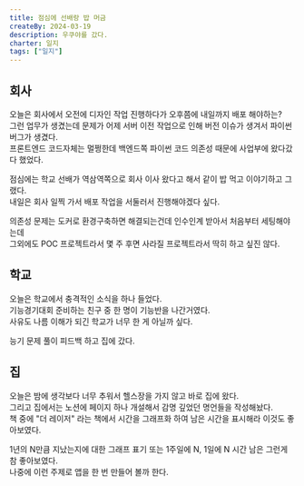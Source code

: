 ```yaml
---
title: 점심에 선배랑 밥 머금
createBy: 2024-03-19
description: 우쿠야를 갔다.
charter: 일지
tags: ["일지"]
---
```


## 회사

오늘은 회사에서 오전에 디자인 작업 진행하다가 오후쯤에 내일까지 배포 해야하는?  
그런 업무가 생겼는데 문제가 어제 서버 이전 작업으로 인해 버전 이슈가 생겨서 파이썬 버그가 생겼다.  
프론트엔드 코드자체는 멀쩡한데 백엔드쪽 파이썬 코드 의존성 때문에 사업부에 왔다갔다 했었다.

점심에는 학교 선배가 역삼역쪽으로 회사 이사 왔다고 해서 같이 밥 먹고 이야기하고 그랬다.  
내일은 회사 일찍 가서 배포 작업을 서둘러서 진행해야겠다 싶다.

의존성 문제는 도커로 환경구축하면 해결되는건데 인수인계 받아서 처음부터 세팅해야는데  
그외에도 POC 프로젝트라서 몇 주 후면 사라질 프로젝트라서 딱히 하고 싶진 않다.

## 학교

오늘은 학교에서 충격적인 소식을 하나 들었다.  
기능경기대회 준비하는 친구 중 한 명이 기능반을 나간거였다.  
사유도 나름 이해가 되긴 학교가 너무 한 게 아닐까 싶다.

능기 문제 풀이 피드백 하고 집에 갔다.

## 집

오늘은 밤에 생각보다 너무 추워서 헬스장을 가지 않고 바로 집에 왔다.  
그리고 집에서는 노션에 페이지 하나 개설해서 감명 깊었던 명언들을 작성해놨다.  
책 중에 "더 레이저" 라는 책에서 시간을 그래프화 하여 남은 시간을 표시해라 이것도 좋아보였다.

1년의 N만큼 지났는지에 대한 그래프 표기 또는 1주일에 N, 1일에 N 시간 남은 그런게 참 좋아보였다.  
나중에 이런 주제로 앱을 한 번 만들어 볼까 한다.
